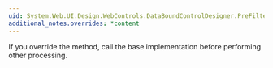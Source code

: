 ```yaml
---
uid: System.Web.UI.Design.WebControls.DataBoundControlDesigner.PreFilterProperties(System.Collections.IDictionary)
additional_notes.overrides: *content
---
```


<p>If you override the <xref href="System.Web.UI.Design.WebControls.DataBoundControlDesigner.PreFilterProperties(System.Collections.IDictionary)"></xref> method, call the base implementation before performing other processing.</p>


